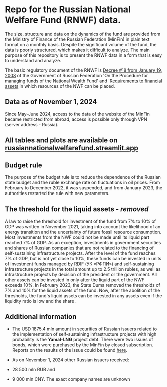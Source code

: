 # Repo for the Russian National Welfare Fund (RNWF) data. 

The size, structure and data on the dynamics of the fund are provided from the Ministry of Finance of the Russian Federation (MinFin) in plain text format on a monthly basis. Despite the significant volume of the fund, the data is poorly structured, which makes it difficult to analyze. The main purpose of this repository is to present the RNWF data in a form that is easy to understand and analyze.

The basic regulatory document of the RNWF is [Decree #18 from January 19, 2008](https://www.consultant.ru/document/cons_doc_LAW_74298/92d969e26a4326c5d02fa79b8f9cf4994ee5633b/) of the Government of Russian Federation 'On the Procedure for managing funds of the National Wealth Fund' and '[Requirements to financial assets](https://www.consultant.ru/document/cons_doc_LAW_74298/7bc757f5e7b23b669abc3e59d4b3a56e9a7307ba/) in which resources of the NWF can be placed.

## Data as of November 1, 2024
Since May-June 2024, access to the data of the website of the MinFin became restricted from abroad, access is possible only through VPN (server address - Russia).

## All tables and plots are available on [russiannationalwelfarefund.streamlit.app](https://russiannationalwelfarefund.streamlit.app/)

## Budget rule
The purpose of the budget rule is to reduce the dependence of the Russian state budget and the ruble exchange rate on fluctuations in oil prices. From February to December 2022, it was suspended, and from January 2023, the authorities restarted the rule with new parameters.

## The threshold for the liquid assets - *removed*
A law to raise the threshold for investment of the fund from 7% to 10% of GDP was written in November 2021, taking into account the likelihood of an energy transition and the uncertainty of future fossil resource consumption. Most investments from the NWF could not be made until its liquid part reached 7% of GDP. As an exception, investments in government securities and shares of Russian companies that are not related to the financing of self-sustaining infrastructure projects. After the level of the fund reaches 7% of GDP, but is not yet close to 10%, these funds can be invested in units of investment funds managed by RDIF (УК «РФПИ») and self-sustaining infrastructure projects in the total amount up to 2.5 trillion rubles, as well as infrastructure projects by decision of the president or the government. All other assets can be invested in only after the liquid part of the NWF exceeds 10%. 
In February 2023, the State Duma removed the thresholds of 7% and 10% for the liquid assets of the fund. Now, after the abolition of the thresholds, the fund's liquid assets can be invested in any assets even if the liquidity ratio is low and the share . 

## Additional information
- The USD 1875.4 mln amount in securities of Russian issuers related to the implementation of self-sustaining infrastructure projects with high probability is the **Yamal-LNG** project debt. There were two issues of bonds, which were purchased by the MinFin by closed subscription. Reports on the results of the issue could be found [here](https://disclosure.1prime.ru/portal/default.aspx?emId=7709602713). 

- As on November 1, 2024 other Russian issuers received:
 - 28 500 mln RUB and
 - 9 000 mln CNY. The exact company names are unknown 